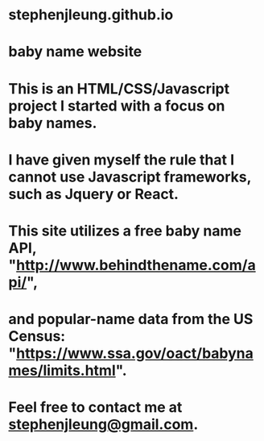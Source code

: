 # stephenjleung.github.io
# baby name website

# This is an HTML/CSS/Javascript project I started with a focus on baby names.
# I have given myself the rule that I cannot use Javascript frameworks, such as Jquery or React.
# This site utilizes a free baby name API, "http://www.behindthename.com/api/",
# and popular-name data from the US Census:  "https://www.ssa.gov/oact/babynames/limits.html".

# Feel free to contact me at stephenjleung@gmail.com.
